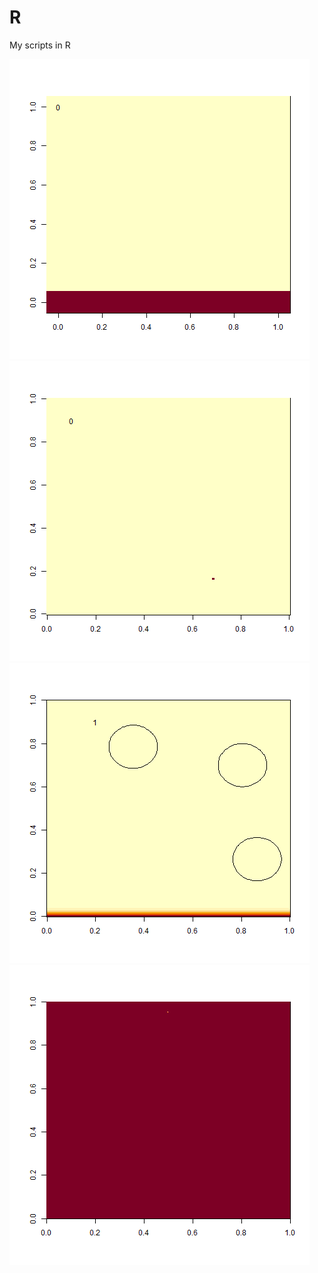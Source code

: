 # R
My scripts in R

![temperature_distribution_model.gif](Results/temperature_distribution_model.gif)
![fly_temperature.gif](Results/fly_temperature.gif)
![geothermal_model.gif](Results/geothermal_model.gif)
![seismic_wave_model.gif](Results/seismic_wave_model.gif)
